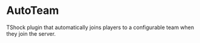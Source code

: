 # AutoTeam
TShock plugin that automatically joins players to a configurable team when they join the server.
